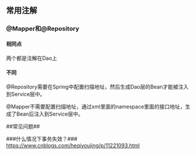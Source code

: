 ## 常用注解



### @Mapper和@Repository

#### 相同点

两个都是注解在Dao上

#### 不同

@Repository需要在Spring中配置扫描地址，然后生成Dao层的Bean才能被注入到Service层中。

@Mapper不需要配置扫描地址，通过xml里面的namespace里面的接口地址，生成了Bean后注入到Service层中。

##常见问题##

###什么情况下事务失效？###
https://www.cnblogs.com/heqiyoujing/p/11221093.html

